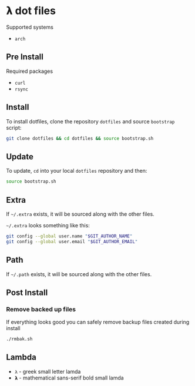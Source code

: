 # 𝝺 dot files

Supported systems

* `arch`

## Pre Install

Required packages

* `curl`
* `rsync`

## Install

To install dotfiles, clone the repository `dotfiles` and source `bootstrap` script:

```bash
git clone dotfiles && cd dotfiles && source bootstrap.sh
```

## Update

To update, `cd` into your local `dotfiles` repository and then:

```bash
source bootstrap.sh
```

## Extra

If `~/.extra` exists, it will be sourced along with the other files.

`~/.extra` looks something like this:

```bash
git config --global user.name "$GIT_AUTHOR_NAME"
git config --global user.email "$GIT_AUTHOR_EMAIL"
```

## Path

If `~/.path` exists, it will be sourced along with the other files.

## Post Install

### Remove backed up files

If everything looks good you can safely remove backup files created during install

```bash
./rmbak.sh
```

## Lambda

* `λ` - greek small letter lamda
* `𝝺` - mathematical sans-serif bold small lamda
